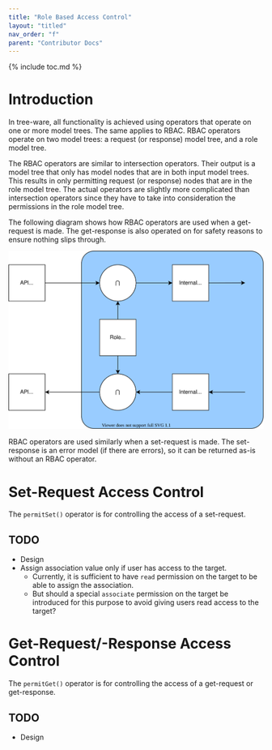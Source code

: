 ```yaml
---
title: "Role Based Access Control"
layout: "titled"
nav_order: "f"
parent: "Contributor Docs"
---
```


{% include toc.md %}

# Introduction

In tree-ware, all functionality is achieved using operators that operate on one or more model trees. The same applies to
RBAC. RBAC operators operate on two model trees: a request (or response) model tree, and a role model tree.

The RBAC operators are similar to intersection operators. Their output is a model tree that only has model nodes that
are in both input model trees. This results in only permitting request (or response) nodes that are in the role model
tree. The actual operators are slightly more complicated than intersection operators since they have to take into
consideration the permissions in the role model tree.

The following diagram shows how RBAC operators are used when a get-request is made. The get-response is also operated on
for safety reasons to ensure nothing slips through.

![RBAC for get-requests](get-request-rbac.drawio.svg)

RBAC operators are used similarly when a set-request is made. The set-response is an error model (if there are errors),
so it can be returned as-is without an RBAC operator.

# Set-Request Access Control

The `permitSet()` operator is for controlling the access of a set-request.

## TODO

* Design
* Assign association value only if user has access to the target.
    * Currently, it is sufficient to have `read` permission on the target to be able to assign the association.
    * But should a special `associate` permission on the target be introduced for this purpose to avoid giving users
      read access to the target?

# Get-Request/-Response Access Control

The `permitGet()` operator is for controlling the access of a get-request or get-response.

## TODO

* Design
